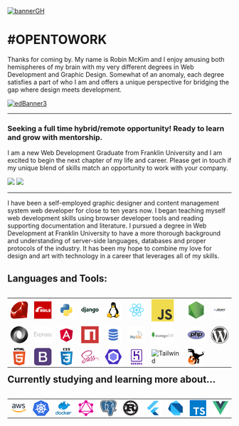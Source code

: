 [![bannerGH][1]][2]

[1]: https://user-images.githubusercontent.com/84540978/151261050-cc9a1a9a-4b36-4fcd-be6f-c3eea6e0c41b.jpg
[2]: https://www.linkedin.com/in/robin-mckim-dev/


# #OPENTOWORK    


Thanks for coming by. My name is Robin McKim and I enjoy amusing both hemispheres of my brain with my very different degrees in Web Development and Graphic Design. Somewhat of an anomaly, each degree satisfies a part of who I am and offers a unique perspective for bridging the gap where design meets development. 


[![edBanner3](https://user-images.githubusercontent.com/84540978/151274100-4a079886-0165-4f7f-8ad0-de4cb91e0a9b.jpg)][2]


<hr />

### Seeking a full time hybrid/remote opportunity! Ready to learn and grow with mentorship.


I am a new Web Development Graduate from Franklin University and I am excited to begin the next chapter of my life and career. Please get in touch if my unique blend of skills match an opportunity to work with your company. 


[<img src="https://user-images.githubusercontent.com/84540978/151291120-50f05604-2533-4b30-bc19-64c392d444d0.png" height="70"/>][4]   [<img src="https://user-images.githubusercontent.com/84540978/151291114-62f2ac26-86c6-45b1-9d3b-1520057a00a3.png" height="70"/>][2]

[3]: https://user-images.githubusercontent.com/84540978/151291120-50f05604-2533-4b30-bc19-64c392d444d0.png
[4]: mailto:robinmckim@outlook.com
[5]: https://user-images.githubusercontent.com/84540978/151291114-62f2ac26-86c6-45b1-9d3b-1520057a00a3.png

<hr />

I have been a self-employed graphic designer and content management system web developer for close to ten years now. I began teaching myself web development skills using browser developer tools and reading supporting documentation and literature. I pursued a degree in Web Development at Franklin University to have a more thorough background and understanding of server-side languages, databases and proper protocols of the industry.
It has been my hope to combine my love for design and art with technology in a career that leverages all of my skills.


## Languages and Tools:


<table align="left"> 
  <!-- Row 1 -->
  <tr>
    <td>
      <img align="center" title="Ruby" width = "50px" 
           src="https://raw.githubusercontent.com/github/explore/80688e429a7d4ef2fca1e82350fe8e3517d3494d/topics/ruby/ruby.png" />
    </td>
    <td>
      <img align="center" title="Rails" width = "50px" 
           src="https://raw.githubusercontent.com/github/explore/80688e429a7d4ef2fca1e82350fe8e3517d3494d/topics/rails/rails.png" />
    </td>
     <td>
      <img align="center" title="Python" width = "50px" 
           src="https://raw.githubusercontent.com/github/explore/80688e429a7d4ef2fca1e82350fe8e3517d3494d/topics/python/python.png" />
    </td>
    <td>
      <img align="center" title="Django" width = "50px" 
           src="https://raw.githubusercontent.com/github/explore/7456fdff59816d37ef383a6c8f32a26ff7332db2/topics/django/django.png" />
    </td>
    <td>
      <img align="center" title="Linux" width = "50px" 
           src="https://raw.githubusercontent.com/github/explore/80688e429a7d4ef2fca1e82350fe8e3517d3494d/topics/linux/linux.png" />
    </td>
    <td>
      <img align="center" title="React" width = "50px"
           src="https://raw.githubusercontent.com/github/explore/80688e429a7d4ef2fca1e82350fe8e3517d3494d/topics/react/react.png" />
    </td>
    <td>
      <img align="center" title="JavaScript" width = "50px"            
           src="https://raw.githubusercontent.com/github/explore/80688e429a7d4ef2fca1e82350fe8e3517d3494d/topics/javascript/javascript.png" />
    </td>
    <td>
      <img align="center" title="NodeJS" width = "50px" 
           src="https://raw.githubusercontent.com/github/explore/80688e429a7d4ef2fca1e82350fe8e3517d3494d/topics/nodejs/nodejs.png" />
    </td>
    <td>
      <img align="center" title="JQuery" width = "50px" 
           src="https://raw.githubusercontent.com/github/explore/80688e429a7d4ef2fca1e82350fe8e3517d3494d/topics/jquery/jquery.png" />
    </td>
  </tr>
  <!-- Row 2 -->
  <tr>
     <td>
      <img align="center" title="JSON" width = "50px" 
           src="https://raw.githubusercontent.com/github/explore/80688e429a7d4ef2fca1e82350fe8e3517d3494d/topics/json/json.png" />
    </td>
    <td>
      <img align="center" title="Express" width = "50px" 
           src="https://raw.githubusercontent.com/github/explore/80688e429a7d4ef2fca1e82350fe8e3517d3494d/topics/express/express.png" />
    </td>
    <td>
      <img align="center" title="Angular" width = "50px" 
           src="https://raw.githubusercontent.com/github/explore/80688e429a7d4ef2fca1e82350fe8e3517d3494d/topics/angular/angular.png" />
    </td>
    <td>
      <img align="center" title="npm" width = "50px" 
           src="https://raw.githubusercontent.com/github/explore/80688e429a7d4ef2fca1e82350fe8e3517d3494d/topics/npm/npm.png" />
    </td>
    <td>
      <img align="center" title="SQL" width = "50px" 
           src="https://raw.githubusercontent.com/github/explore/80688e429a7d4ef2fca1e82350fe8e3517d3494d/topics/sql/sql.png" />
    </td>
    <td>
      <img align="center" title="MySQL" width = "50px" 
           src="https://raw.githubusercontent.com/github/explore/80688e429a7d4ef2fca1e82350fe8e3517d3494d/topics/mysql/mysql.png" />
        <td>
      <img align="center" title="MongoDB" width = "50px" 
           src="https://raw.githubusercontent.com/github/explore/80688e429a7d4ef2fca1e82350fe8e3517d3494d/topics/mongodb/mongodb.png" />
    </td>
    <td>
      <img align="center" title="PHP" width = "50px" 
           src="https://raw.githubusercontent.com/github/explore/ccc16358ac4530c6a69b1b80c7223cd2744dea83/topics/php/php.png" />
    </td>
    <td>
      <img align="center" title="WordPress" width = "50px" 
           src="https://raw.githubusercontent.com/github/explore/80688e429a7d4ef2fca1e82350fe8e3517d3494d/topics/wordpress/wordpress.png" />
    </td>
   </tr>
   <!-- Row 3 -->
  <tr>
     <td>
      <img align="center" title="HTML" width = "50px" 
           src="https://raw.githubusercontent.com/github/explore/80688e429a7d4ef2fca1e82350fe8e3517d3494d/topics/html/html.png" />
    </td>
    <td>
      <img align="center" title="Bootstrap" width = "50px"
           src="https://raw.githubusercontent.com/github/explore/80688e429a7d4ef2fca1e82350fe8e3517d3494d/topics/bootstrap/bootstrap.png" />
    </td>
    <td>
      <img align="center" title="CSS" width = "50px" 
           src="https://raw.githubusercontent.com/github/explore/80688e429a7d4ef2fca1e82350fe8e3517d3494d/topics/css/css.png" />
    </td>
    <td>
      <img align="center" title="Sass" width = "50px" 
           src="https://raw.githubusercontent.com/github/explore/80688e429a7d4ef2fca1e82350fe8e3517d3494d/topics/sass/sass.png" />
    </td>
    <td>
      <img align="center" title="ESLint" width = "50px" 
           src="https://raw.githubusercontent.com/github/explore/80688e429a7d4ef2fca1e82350fe8e3517d3494d/topics/eslint/eslint.png" />
    </td>
     <td>
      <img align="center" title="Heroku" width = "50px" 
           src="https://raw.githubusercontent.com/github/explore/cb661bc288627f05a5ac4187b00495fd8048c9fa/topics/heroku/heroku.png" />
    </td>
     <td>
      <img align="center" title="Tailwind" width = "50px" 
           src="https://github.com/tailwindlabs/tailwindcss/raw/master/.github/logo-light.svg" />
    </td>
    <td>
      <img align="center" title="Perl" width = "50px" 
           src="https://raw.githubusercontent.com/github/explore/80688e429a7d4ef2fca1e82350fe8e3517d3494d/topics/perl/perl.png" />
    </td>
  </tr>
</table>


<br />


<br />


<br />


<br />


<br />


<br />


<br />


<br />


<br />


## Currently studying and learning more about...


<table align="left"> 
  <!-- Row 1 -->
  <tr>
    <td>
      <img align="center" title="Amazon Web Services" width = "50px"
           src="https://raw.githubusercontent.com/github/explore/fbceb94436312b6dacde68d122a5b9c7d11f9524/topics/aws/aws.png" />
    </td>
    <td>
      <img align="center" title="Kubernetes" width = "50px"
           src="https://raw.githubusercontent.com/github/explore/01ea2a586e5da744792d0ccfce2f68b861f29301/topics/kubernetes/kubernetes.png" />
    </td>
    <td>
      <img align="center" title="Docker" width = "50px"
           src="https://raw.githubusercontent.com/github/explore/80688e429a7d4ef2fca1e82350fe8e3517d3494d/topics/docker/docker.png" />
    </td>
    <td>
      <img align="center" title="Graphql" width = "50px"
           src="https://raw.githubusercontent.com/github/explore/e65ef46ef3e7bc457c93622f6a89fe8d3fd131d5/topics/graphql/graphql.png" />
    </td>
    <td>
      <img align="center" title="PostgreSQL" width = "50px"
           src="https://raw.githubusercontent.com/github/explore/80688e429a7d4ef2fca1e82350fe8e3517d3494d/topics/postgresql/postgresql.png" />
    </td>
    <td>
      <img align="center" title="Rust" width = "50px"
           src="https://raw.githubusercontent.com/github/explore/80688e429a7d4ef2fca1e82350fe8e3517d3494d/topics/rust/rust.png" />
    </td>
    <td>
      <img align="center" title="Flutter" width = "50px"
           src="https://raw.githubusercontent.com/github/explore/cebd63002168a05a6a642f309227eefeccd92950/topics/flutter/flutter.png" />
    </td>
    <td>
      <img align="center" title="Dart" width = "50px"
           src="https://raw.githubusercontent.com/github/explore/80688e429a7d4ef2fca1e82350fe8e3517d3494d/topics/dart/dart.png" />
    <td>
      <img align="center" title="Typescript" width = "50px"
           src="https://raw.githubusercontent.com/github/explore/80688e429a7d4ef2fca1e82350fe8e3517d3494d/topics/typescript/typescript.png" />
    </td>
     <td>
      <img align="center" title="Vue" width = "50px" 
           src="https://raw.githubusercontent.com/github/explore/80688e429a7d4ef2fca1e82350fe8e3517d3494d/topics/vue/vue.png" />
    </td>
  </tr>
  </table>
